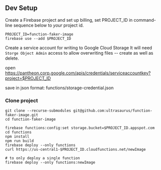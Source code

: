 ##



## Dev Setup

Create a Firebase project and set up billing, set PROJECT_ID in command-line
sequence below to *your* project id.

```
PROJECT_ID=function-faker-image
firebase use --add $PROJECT_ID
```

Create a service account for writing to Google Cloud Storage
It will need `Storge Object Admin` access to allow overwriting files -- create
as well as delete.

open https://pantheon.corp.google.com/apis/credentials/serviceaccountkey?project=$PROJECT_ID

save in json format: functions/storage-credential.json


### Clone project



```
git clone --recurse-submodules git@github.com:ultrasaurus/function-faker-image.git
cd function-faker-image
```

```
firebase functions:config:set storage.bucket=$PROJECT_ID.appspot.com
cd functions
npm install
npm run build
firebase deploy --only functions
curl https://us-central1-$PROJECT_ID.cloudfunctions.net/newImage

# to only deploy a single function
firebase deploy --only functions:newImage
```

